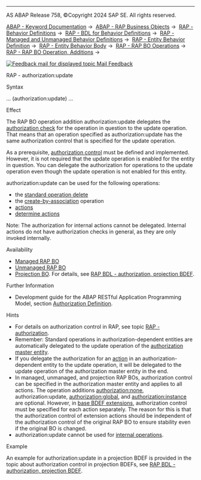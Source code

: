   

* * *

AS ABAP Release 758, ©Copyright 2024 SAP SE. All rights reserved.

[ABAP - Keyword Documentation](javascript:call_link\('abenabap.htm'\)) →  [ABAP - RAP Business Objects](javascript:call_link\('abenabap_rap.htm'\)) →  [RAP - Behavior Definitions](javascript:call_link\('abencds_bdef.htm'\)) →  [RAP - BDL for Behavior Definitions](javascript:call_link\('abenbdl.htm'\)) →  [RAP - Managed and Unmanaged Behavior Definitions](javascript:call_link\('abenbdl_rap_bo.htm'\)) →  [RAP - Entity Behavior Definition](javascript:call_link\('abenbdl_define_beh.htm'\)) →  [RAP - Entity Behavior Body](javascript:call_link\('abenbdl_body.htm'\)) →  [RAP - RAP BO Operations](javascript:call_link\('abenbdl_operations.htm'\)) →  [RAP - RAP BO Operation, Additions](javascript:call_link\('abenbdl_operations_additions.htm'\)) → 

 [![](Mail.gif?object=Mail.gif "Feedback mail for displayed topic") Mail Feedback](mailto:f1_help@sap.com?subject=Feedback%20on%20ABAP%20Documentation&body=Document:%20RAP%20-%20authorization%3Aupdate%2C%20ABENBDL_ACTIONS_AUTH_UPDATE%2C%20758%0D%0A%0D%0AError:%0D%0A%0D%0A%0D%0A%0D%0ASuggestion%20for%20improvement:)

RAP - authorization:update

Syntax

... (authorization:update) ...

Effect

The RAP BO operation addition authorization:update delegates the [authorization check](javascript:call_link\('abenbdl_authorization.htm'\)) for the operation in question to the update operation. That means that an operation specified as authorization:update has the same authorization control that is specified for the update operation.

As a prerequisite, [authorization control](javascript:call_link\('abenbdl_authorization.htm'\)) must be defined and implemented. However, it is not required that the update operation is enabled for the entity in question. You can delegate the authorization for operations to the update operation even though the update operation is not enabled for this entity.

authorization:update can be used for the following operations:

-   the [standard operation delete](javascript:call_link\('abenbdl_standard_operations.htm'\))
-   the [create-by-association](javascript:call_link\('abenrap_cba_operation_glosry.htm'\) "Glossary Entry") operation
-   [actions](javascript:call_link\('abenbdl_action.htm'\))
-   [determine actions](javascript:call_link\('abenbdl_determine_action.htm'\))

Note: The authorization for internal actions cannot be delegated. Internal actions do not have authorization checks in general, as they are only invoked internally.

Availability

-   [Managed RAP BO](javascript:call_link\('abenmanaged_rap_bo_glosry.htm'\) "Glossary Entry")
-   [Unmanaged RAP BO](javascript:call_link\('abenunmanaged_rap_bo_glosry.htm'\) "Glossary Entry")
-   [Projection BO](javascript:call_link\('abenrap_projection_bo_glosry.htm'\) "Glossary Entry"). For details, see [RAP BDL - authorization, projection BDEF](javascript:call_link\('abenbdl_authorization_projection.htm'\)).

Further Information

-   Development guide for the ABAP RESTful Application Programming Model, section [Authorization Definition](https://help.sap.com/docs/ABAP_Cloud/f055b8bf582d4f34b91da667bc1fcce6/2a26db5640364b46b843dca786c495d1?version=sap_cross_product_abap).

Hints

-   For details on authorization control in RAP, see topic [RAP - authorization](javascript:call_link\('abenbdl_authorization.htm'\)).
-   Remember: Standard operations in authorization-dependent entities are automatically delegated to the update operation of the [authorization master entity](javascript:call_link\('abenrap_auth_ma_ent_glosry.htm'\) "Glossary Entry").
-   If you delegate the authorization for an [action](javascript:call_link\('abenrap_action_glosry.htm'\) "Glossary Entry") in an authorization-dependent entity to the update operation, it will be delegated to the update operation of the authorization master entity in the end.
-   In managed, unmanaged, and projection RAP BOs, authorization control can be specified in the authorization master entity and applies to all actions. The operation additions [authorization:none](javascript:call_link\('abenbdl_actions_auth.htm'\)), authorization:update, [authorization:global](javascript:call_link\('abenbdl_actions_auth_global.htm'\)), and [authorization:instance](javascript:call_link\('abenbdl_actions_auth_instance.htm'\)) are optional. However, in [base BDEF extensions](javascript:call_link\('abenrap_base_bdef_ext_glosry.htm'\) "Glossary Entry"), authorization control must be specified for each action separately. The reason for this is that the authorization control of extension actions should be independent of the authorization control of the original RAP BO to ensure stability even if the original BO is changed.
-   authorization:update cannot be used for [internal operations](javascript:call_link\('abenbdl_internal.htm'\)).

Example

An example for authorization:update in a projection BDEF is provided in the topic about authorization control in projection BDEFs, see [RAP BDL - authorization, projection BDEF](javascript:call_link\('abenbdl_authorization_projection.htm'\)).
